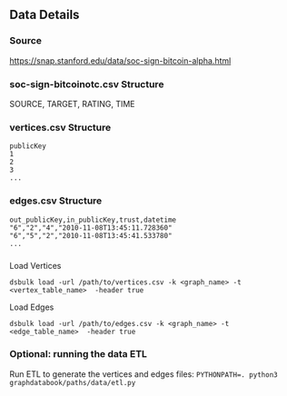 ## Data Details

### Source
https://snap.stanford.edu/data/soc-sign-bitcoin-alpha.html

### soc-sign-bitcoinotc.csv Structure
SOURCE, TARGET, RATING, TIME


### vertices.csv Structure
```
publicKey
1
2
3
...
```

### edges.csv Structure
```
out_publicKey,in_publicKey,trust,datetime
"6","2","4","2010-11-08T13:45:11.728360"
"6","5","2","2010-11-08T13:45:41.533780"
...
```

###

Load Vertices
```
dsbulk load -url /path/to/vertices.csv -k <graph_name> -t <vertex_table_name>  -header true
```

Load Edges
```
dsbulk load -url /path/to/edges.csv -k <graph_name> -t <edge_table_name>  -header true
```


### Optional: running the data ETL
Run ETL to generate the vertices and edges files:
`PYTHONPATH=. python3 graphdatabook/paths/data/etl.py`
